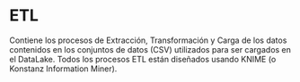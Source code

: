 # ETL
Contiene los procesos de Extracción, Transformación y Carga de los datos contenidos en los conjuntos de datos (CSV) utilizados para ser cargados en el DataLake.
Todos los procesos ETL están diseñados usando KNIME (o Konstanz Information Miner).
